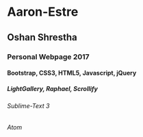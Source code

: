 # Aaron-Estre
## Oshan Shrestha
### Personal Webpage 2017
#### Bootstrap, CSS3, HTML5, Javascript, jQuery
##### LightGallery, Raphael, Scrollify
###### Sublime-Text 3
###### Atom
